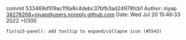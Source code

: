 commit 533469d109ac1f8a8c4debc37bfb3ad24978fcb1
Author: niyap <38278268+niyap@users.noreply.github.com>
Date:   Wed Jul 20 15:46:33 2022 +0300

    fix(ui5-panel): add tooltip to expand/collapse icon (#5543)
